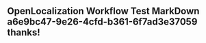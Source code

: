<properties
ms.topic="hero-topic"
ms.test1="hero-topic"
ms.test2="test"/>

## OpenLocalization Workflow Test MarkDown a6e9bc47-9e26-4cfd-b361-6f7ad3e37059 thanks!
<!--HONumber=Mar16_HO4-->
